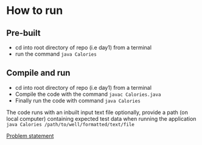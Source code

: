 # How to run
## Pre-built
- cd into root directory of repo (i.e day1) from a terminal
- run the command `java Calories`

## Compile and run
- cd into root directory of repo (i.e day1) from a terminal
- Compile the code with the command `javac Calories.java`
- Finally run the code with command `java Calories`

The code runs with an inbuilt input text file optionally, provide a path (on local computer) containing expected test data when running the application `java Calories /path/to/well/formatted/text/file`

[Problem statement](https://adventofcode.com/2022/day/1)
